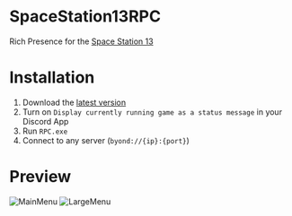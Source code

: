 # SpaceStation13RPC
Rich Presence for the [Space Station 13](https://en.wikipedia.org/wiki/Space_Station_13)

# Installation
1) Download the [latest version](https://github.com/SijyKijy/SpaceStation13RPC/releases)
2) Turn on `Display currently running game as a status message` in your Discord App
3) Run `RPC.exe`
4) Connect to any server (`byond://{ip}:{port}`)

# Preview
![MainMenu](https://i.imgur.com/iwzKsUv.png)
![LargeMenu](https://i.imgur.com/D3hrEWD.png)

